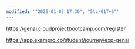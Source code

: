 ```yaml
---
modified: '"2025-01-03 17:30", "5tc/G1T+6"'
---
```



https://genai.cloudprojectbootcamp.com/register

https://app.exampro.co/student/journey/exp-genai


